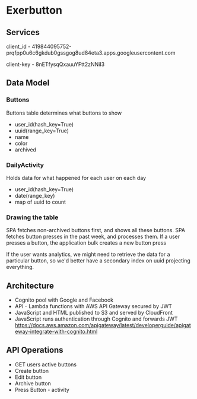 # Exerbutton

## Services

client_id - 419844095752-prqfpp0u6c6gkdub0gssgog8ud84eta3.apps.googleusercontent.com

client-key - 
8nETfysqQxauuYFtt2zNNiI3

## Data Model

### Buttons

Buttons table determines what buttons to show
  - user_id(hash_key=True)
  - uuid(range_key=True)
  - name
  - color
  - archived

### DailyActivity

Holds data for what happened for each user on each day
  - user_id(hash_key=True)
  - date(range_key)
  - map of uuid to count
 
### Drawing the table

SPA fetches non-archived buttons first, and shows all these buttons.
SPA fetches button presses in the past week, and processes them.
If a user presses a button, the application bulk creates a new button press

If the user wants analytics, we might need to retrieve the data for a particular button, so we'd better have a secondary index on uuid projecting everything.

## Architecture

- Cognito pool with Google and Facebook
- API - Lambda functions with AWS API Gateway secured by JWT
- JavaScript and HTML published to S3 and served by CloudFront
- JavaScript runs authentication through Cognito and forwards JWT
https://docs.aws.amazon.com/apigateway/latest/developerguide/apigateway-integrate-with-cognito.html

## API Operations

- GET users active buttons
- Create button
- Edit button
- Archive button
- Press Button - activity

